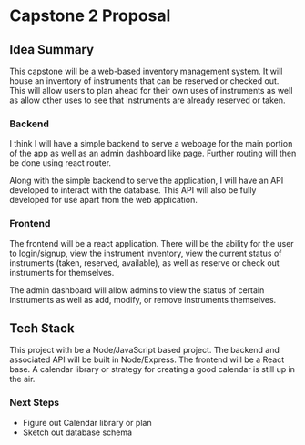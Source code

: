 # Capstone 2 Proposal

## Idea Summary
This capstone will be a web-based inventory management system. It will house an inventory of instruments that can be reserved or checked out. This will allow users to plan ahead for their own uses of instruments as well as allow other uses to see that instruments are already reserved or taken.

### Backend 
I think I will have a simple backend to serve a webpage for the main portion of the app as well as an admin dashboard like page. Further routing will then be done using react router.

Along with the simple backend to serve the application, I will have an API developed to interact with the database. This API will also be fully developed for use apart from the web application.

### Frontend
The frontend will be a react application. There will be the ability for the user to login/signup, view the instrument inventory, view the current status of instruments (taken, reserved, available), as well as reserve or check out instruments for themselves.

The admin dashboard will allow admins to view the status of certain instruments as well as add, modify, or remove instruments themselves.


## Tech Stack
This project with be a Node/JavaScript based project.
The backend and associated API will be built in Node/Express. 
The frontend will be a React base.
A calendar library or strategy for creating a good calendar is still up in the air.


### Next Steps
* Figure out Calendar library or plan
* Sketch out database schema